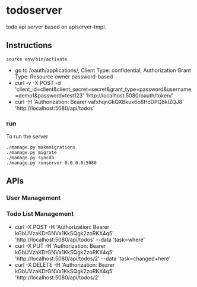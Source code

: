 # todoserver

todo api server based on apiserver-tmpl.

## Instructions
```
source env/bin/activate
```

   * go to /oauth/applications/, Client Type: confidential, Authorization Grant Type: Resource owner password-based
   * curl -v -X POST -d 'client_id=client&client_secret=secret&grant_type=password&username=demo1&password=test123' 'http://localhost:5080/oauth/token/'
   * curl -H 'Authorization: Bearer vafxhqnGkQXBkux6o8HcDPQ8kIZQJ8' 'http://localhost:5080/api/todos'

### run
To run the server
``` 
./manage.py makemigrations
./manage.py migrate
./manage.py syncdb
./manage.py runserver 0.0.0.0:5080 
```

## APIs

### User Management

### Todo List Management

   * curl -X POST -H 'Authorization: Bearer kGbUVzaKDrGNVx1KkSQgk2zoRKX4q5' 'http://localhost:5080/api/todos' --data 'task=where'
   * curl -X PUT  -H 'Authorization: Bearer kGbUVzaKDrGNVx1KkSQgk2zoRKX4q5' 'http://localhost:5080/api/todos/2' --data 'task=changed+here'
   * curl -X DELETE -H 'Authorization: Bearer kGbUVzaKDrGNVx1KkSQgk2zoRKX4q5' 'http://localhost:5080/api/todos/2'
